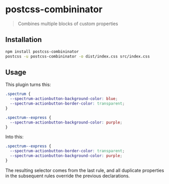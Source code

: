 # postcss-combininator
> Combines multiple blocks of custom properties

## Installation

```sh
npm install postcss-combininator
postcss -u postcss-combininator -o dist/index.css src/index.css
```

## Usage

This plugin turns this:

```css
.spectrum {
  --spectrum-actionbutton-background-color: blue;
  --spectrum-actionbutton-border-color: transparent;
}

.spectrum--express {
  --spectrum-actionbutton-background-color: purple;
}
```

Into this:

```css
.spectrum--express {
  --spectrum-actionbutton-border-color: transparent;
  --spectrum-actionbutton-background-color: purple;
}
```

The resulting selector comes from the last rule, and all duplicate properties in the subsequent rules override the previous declarations.
